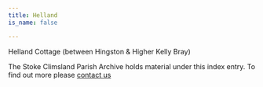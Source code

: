 ```yaml
---
title: Helland
is_name: false

---
```


Helland Cottage (between Hingston & Higher Kelly Bray)


The Stoke Climsland Parish Archive holds material under this index entry. To find out more please [contact us](/contact/)
